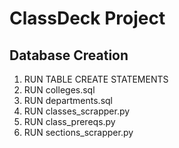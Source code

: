 # ClassDeck Project

## Database Creation

1. RUN TABLE CREATE STATEMENTS
2. RUN colleges.sql
3. RUN departments.sql
4. RUN classes_scrapper.py
5. RUN class_prereqs.py
6. RUN sections_scrapper.py